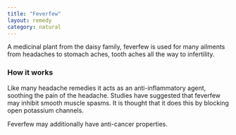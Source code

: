 ```yaml
---
title: "Feverfew"
layout: remedy
category: natural
---
```


A medicinal plant from the daisy family, feverfew is used for many ailments from headaches to stomach aches, tooth aches all the way to infertility.  

### How it works

Like many headache remedies it acts as an anti-inflammatory agent, soothing the pain of the headache.  Studies have suggested that feverfew may inhibit smooth muscle spasms.  It is thought that it does this by blocking open potassium channels.

Feverfew may additionally have anti-cancer properties.

<script type="text/javascript">
amzn_assoc_placement = "adunit0";
amzn_assoc_tracking_id = "headache_xyz-20";
amzn_assoc_ad_mode = "manual";
amzn_assoc_ad_type = "smart";
amzn_assoc_marketplace = "amazon";
amzn_assoc_region = "US";
amzn_assoc_linkid = "5d71650d2e3420e64b62d887b921f535";
amzn_assoc_asins = "B00020HR1I,B003TXNVZQ,B00G7VX9S6,B00014HHII";
amzn_assoc_title = "Top Heache.xyz Feverfew Picks";
</script>
<script src="//z-na.amazon-adsystem.com/widgets/onejs?MarketPlace=US"></script>
